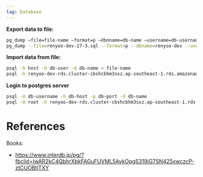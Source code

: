 ```yaml
---
tag: Database
---
```

**Export data to file:**

```bash
pg_dump —file=file-name —format=p —dbnname=db-name —username=db-username —host=db-host —port=db-port
pg_dump --file=renyoo-dev-17-3.sql --format=p --dbname=renyoo-dev --username=root --host=renyoo-dev-rds.cluster-cbshcbhm3sxz.ap-southeast-1.rds.amazonaws.com --port=5432
```

**Import data from file:**

```bash
psql -h host -U db-user -d db-name < file-name
psql -h renyoo-dev-rds.cluster-cbshcbhm3sxz.ap-southeast-1.rds.amazonaws.com -U root -d renyoo-dev < renyoo-dev-27-02.sql
```

**Login to postgres server**

```bash
psql -U db-username -h db-host -p db-port -d db-name
psql -U root -h renyoo-dev-rds.cluster-cbshcbhm3sxz.ap-southeast-1.rds.amazonaws.com -p 5432 -d renyoo-dev
```




















# References

Books:
- https://www.interdb.jp/pg/?fbclid=IwAR2kC4QbhrXbkFAGuFUVML5AvkOqgS319iG7SN425xwczcP-ztCUOBtlTXY